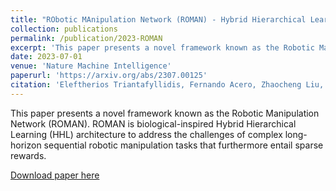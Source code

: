 ```yaml
---
title: "RObotic MAnipulation Network (ROMAN) - Hybrid Hierarchical Learning for Solving Complex Sequential Tasks"
collection: publications
permalink: /publication/2023-ROMAN
excerpt: 'This paper presents a novel framework known as the Robotic Manipulation Network (ROMAN). ROMAN is biological-inspired Hybrid Hierarchical Learning (HHL) architecture to address the challenges of complex long-horizon sequential robotic manipulation tasks that furthermore entail sparse rewards.'
date: 2023-07-01
venue: 'Nature Machine Intelligence'
paperurl: 'https://arxiv.org/abs/2307.00125'
citation: 'Eleftherios Triantafyllidis, Fernando Acero, Zhaocheng Liu, Zhibin Li (2023). "RObotic MAnipulation Network (ROMAN) - Hybrid Hierarchical Learning for Solving Complex Sequential Tasks." in Nature Machine Intelligence (NMI) 2023.'
---
```

This paper presents a novel framework known as the Robotic Manipulation Network (ROMAN). ROMAN is biological-inspired Hybrid Hierarchical Learning (HHL) architecture to address the challenges of complex long-horizon sequential robotic manipulation tasks that furthermore entail sparse rewards.

[Download paper here](http://academicpages.github.io/files/paper1.pdf)
